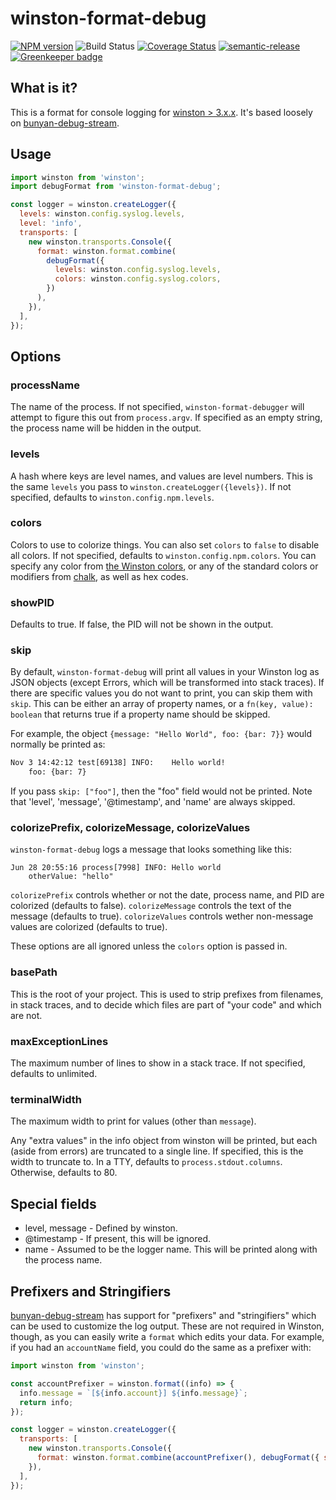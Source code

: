 # winston-format-debug

[![NPM version](https://badge.fury.io/js/winston-format-debug.svg)](https://npmjs.org/package/winston-format-debug)
![Build Status](https://github.com/jwalton/winston-format-debug/workflows/GitHub%20CI/badge.svg)
[![Coverage Status](https://coveralls.io/repos/jwalton/winston-format-debug/badge.svg)](https://coveralls.io/r/jwalton/winston-format-debug)
[![semantic-release](https://img.shields.io/badge/%20%20%F0%9F%93%A6%F0%9F%9A%80-semantic--release-e10079.svg)](https://github.com/semantic-release/semantic-release) [![Greenkeeper badge](https://badges.greenkeeper.io/jwalton/winston-format-debug.svg)](https://greenkeeper.io/)

## What is it?

This is a format for console logging for [winston > 3.x.x](https://github.com/winstonjs/winston).
It's based loosely on [bunyan-debug-stream](https://github.com/benbria/bunyan-debug-stream).

## Usage

```js
import winston from 'winston';
import debugFormat from 'winston-format-debug';

const logger = winston.createLogger({
  levels: winston.config.syslog.levels,
  level: 'info',
  transports: [
    new winston.transports.Console({
      format: winston.format.combine(
        debugFormat({
          levels: winston.config.syslog.levels,
          colors: winston.config.syslog.colors,
        })
      ),
    }),
  ],
});
```

## Options

### processName

The name of the process. If not specified, `winston-format-debugger` will attempt to figure this out from `process.argv`.  If specified as an empty string, the process name will be hidden in the output.

### levels

A hash where keys are level names, and values are level numbers. This is the same `levels` you pass to `winston.createLogger({levels})`. If not specified, defaults to `winston.config.npm.levels`.

### colors

Colors to use to colorize things. You can also set `colors` to `false` to disable all colors. If not specified, defaults to `winston.config.npm.colors`. You can specify any color from [the Winston colors](https://github.com/winstonjs/winston#using-custom-logging-levels), or any of the standard colors or modifiers from [chalk](https://github.com/chalk/chalk), as well as hex codes.

### showPID

Defaults to true.  If false, the PID will not be shown in the output.

### skip

By default, `winston-format-debug` will print all values in your Winston log as JSON objects (except Errors, which will be transformed into stack traces). If there are specific values you do not want to print, you can skip them with `skip`. This can be either an array of property names, or a `fn(key, value): boolean` that returns true if a property name should be skipped.

For example, the object `{message: "Hello World", foo: {bar: 7}}` would normally be printed as:

```txt
Nov 3 14:42:12 test[69138] INFO:    Hello world!
    foo: {bar: 7}
```

If you pass `skip: ["foo"]`, then the "foo" field would not be printed. Note that 'level', 'message', '@timestamp', and 'name' are always skipped.

### colorizePrefix, colorizeMessage, colorizeValues

`winston-format-debug` logs a message that looks something like this:

```log
Jun 28 20:55:16 process[7998] INFO: Hello world
    otherValue: "hello"
```

`colorizePrefix` controls whether or not the date, process name, and PID are
colorized (defaults to false). `colorizeMessage` controls the text of the
message (defaults to true). `colorizeValues` controls wether non-message values
are colorized (defaults to true).

These options are all ignored unless the `colors` option is passed in.

### basePath

This is the root of your project. This is used to strip prefixes from filenames,
in stack traces, and to decide which files are part of "your code" and which
are not.

### maxExceptionLines

The maximum number of lines to show in a stack trace. If not specified,
defaults to unlimited.

### terminalWidth

The maximum width to print for values (other than `message`).

Any "extra values" in the info object from winston will be printed, but
each (aside from errors) are truncated to a single line. If specified, this
is the width to truncate to. In a TTY, defaults to `process.stdout.columns`.
Otherwise, defaults to 80.

## Special fields

- level, message - Defined by winston.
- @timestamp - If present, this will be ignored.
- name - Assumed to be the logger name. This will be printed along with the process name.

## Prefixers and Stringifiers

[bunyan-debug-stream](https://github.com/benbria/bunyan-debug-stream) has support
for "prefixers" and "stringifiers" which can be used to customize the log output.
These are not required in Winston, though, as you can easily write a `format`
which edits your data. For example, if you had an `accountName` field, you
could do the same as a prefixer with:

```js
import winston from 'winston';

const accountPrefixer = winston.format((info) => {
  info.message = `[${info.account}] ${info.message}`;
  return info;
});

const logger = winston.createLogger({
  transports: [
    new winston.transports.Console({
      format: winston.format.combine(accountPrefixer(), debugFormat({ skip: ['account'] })),
    }),
  ],
});
```
